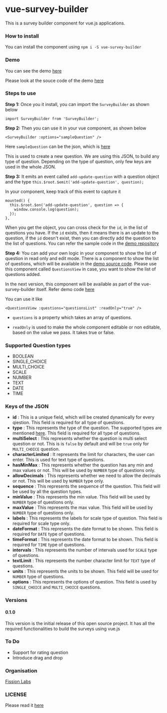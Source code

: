 # vue-survey-builder
This is a survey builder component for vue.js applications.

### How to install
You can install the component using `npm i -S vue-survey-builder`

### Demo
You can see the demo [here](http://vue-survey-builder.s3-website-us-east-1.amazonaws.com/#/)

Please look at the souce code of the demo [here](https://github.com/rajeshwarpatlolla/vue-survey-builder-test)

### Steps to use
**Step 1:**
Once you it install, you can import the `SurveyBuilder` as shown below

`import SurveyBuilder from 'SurveyBuilder';`

**Step 2:**
Then you can use it in your vue component, as shown below

`<SurveyBuilder :options="sampleQuestion" />`

Here `sampleQuestion` can be the json, which is [here](https://github.com/FissionHQ/vue-survey-builder/blob/master/src/survey-builder.json)

This is used to create a new question. We are using this JSON, to build any type of question. Depending on the type of question, only few keys are used in the whole JSON.

**Step 3:**
It emits an event called `add-update-question` with a question object and the type
`this.$root.$emit('add-update-question', question);`

In your component, keep track of this event to capture it
````
mounted() {
  this.$root.$on('add-update-question', question => {
    window.console.log(question);
  });
},
````
When you get the object, you can cross check for the `id`, in the list of questions you have. If the `id` exists, then it means there is an update to the question, if the `id` doesn't exist, then you can directly add the question to the list of questions.
You can refer the sample code in the [demo repository](https://github.com/rajeshwarpatlolla/vue-survey-builder-test/blob/master/src/components/TestSurveyBuilder.vue#L30)

**Step 4:**
You can add your own logic in your component to show the list of question in read only and edit mode. There is a component to show the list of questions, which will be available in the [demo source code](https://github.com/FissionHQ/vue-survey-builder/blob/master/src/QuestionsView.vue). Please use this component called `QuestionsView` in case, you want to show the list of questions added.

In the next version, this component will be available as part of the vue-survey-builder itself. Refer demo code [here](https://github.com/rajeshwarpatlolla/vue-survey-builder-test/blob/master/src/components/TestSurveyBuilder.vue#L5)

You can use it like

`<QuestionsView :questions="questionsList" :readOnly="true" />`

- `questions` is a property which takes an array of questions.

- `readOnly` is used to make the whole component editable or non editable, based on the value we pass. It takes true or false.

### Supported Question types
- BOOLEAN
- SINGLE_CHOICE
- MULTI_CHOICE
- SCALE
- NUMBER
- TEXT
- DATE
- TIME

### Keys of the JSON
- **id** : This is a unique field, which will be created dynamically for every qiestion. This field is required for all type of questions.
- **type** : This represents the type of the question. The supported types are mentioned [here](). This field is required for all type of questions.
- **multiSelect** : This represents whether the question is multi select question or not. This is is `false` by default and will be `true` only for `MULTI_CHOICE` question.
- **characterLimited** : It represents the limit for characters, the user can enter. This is used for text type of questions.
- **hasMinMax** : This represents whether the question has any min and max values or not. This will be used by `NUMBER` type of questions only.
- **allowDecimals** : This represents whether we need to allow the decimals or not. This will be used by `NUMBER` type only.
- **sequence** : This represents the sequence of the question. This field will be used by all the question types.
- **minValue** : This represents the min value. This field will be used by `NUMBER` type of questions only.
- **maxValue** : This represents the max value. This field will be used by `NUMBER` type of questions only.
- **labels** : This represents the labels for scale type of question. This field is required for scale type only.
- **dateFormat** : This represents the date format to be shown. This field is required for `DATE` type of questions.
- **timeFormat** : This represents the date format to be shown. This field is required for `TIME` type of questions. 
- **intervals** : This represents the number of intervals used for `SCALE` type of questions.
- **textLimit** : This represents the number character limit for `TEXT` type of questions.
- **units** : This represents the units to be shown. This field will be used for `NUMBER` type of questions.
- **options** : This represents the options of question. This field is used by `SINGLE_CHOICE` and `MULTI_CHOICE` questions.

### Versions
#### 0.1.0
This version is the initial release of this open source project. It has all the required functionalities to build the surveys using vue.js

### To Do
- Support for rating question
- Introduce drag and drop

### Organisation
[Fission Labs](http://fissionlabs.com/)

### LICENSE
Please read it [here](https://github.com/FissionHQ/vue-survey-builder/blob/master/LICENSE.md)
